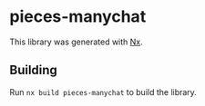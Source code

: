 # pieces-manychat

This library was generated with [Nx](https://nx.dev).

## Building

Run `nx build pieces-manychat` to build the library.
